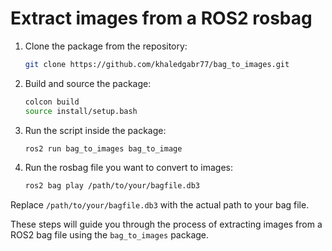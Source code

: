 # Extract images from a ROS2 rosbag

1. Clone the package from the repository:

   ```bash
   git clone https://github.com/khaledgabr77/bag_to_images.git
   ```

2. Build and source the package:

   ```bash
   colcon build 
   source install/setup.bash
   ```

3. Run the script inside the package:

   ```bash
   ros2 run bag_to_images bag_to_image 
   ```

4. Run the rosbag file you want to convert to images:

   ```bash
   ros2 bag play /path/to/your/bagfile.db3
   ```

Replace `/path/to/your/bagfile.db3` with the actual path to your bag file.

These steps will guide you through the process of extracting images from a ROS2 bag file using the `bag_to_images` package.